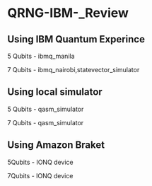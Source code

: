 # QRNG-IBM-_Review

## Using IBM Quantum Experince

5 Qubits - ibmq_manila

7 Qubits - ibmq_nairobi,statevector_simulator

## Using local simulator

5 Qubits - qasm_simulator

7 Qubits - qasm_simulator

## Using Amazon Braket

5Qubits -  IONQ device

7Qubits -  IONQ device


